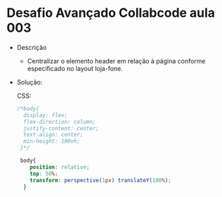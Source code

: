 # Desafio Avançado Collabcode aula 003

- Descrição  
  * Centralizar o elemento header em relação à página conforme especificado no layout loja-fone.

 - Solução:  

    CSS:
    ```css
    /*body{
      display: flex;
      flex-direction: column;
      justify-content: center;
      text-align: center;
      min-height: 100vh;
     }*/

     body{
        position: relative;
        top: 50%;
        transform: perspective(1px) translateY(100%);
      }
    
    ```